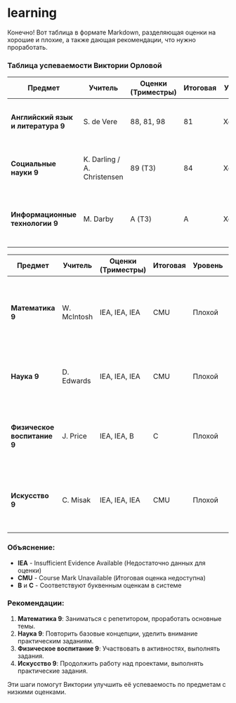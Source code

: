 # learning

Конечно! Вот таблица в формате Markdown, разделяющая оценки на хорошие и плохие, а также дающая рекомендации, что нужно проработать.

### Таблица успеваемости Виктории Орловой

| Предмет                  | Учитель                        | Оценки (Триместры)    | Итоговая | Уровень | Рекомендации                               |
|--------------------------|--------------------------------|-----------------------|----------|---------|--------------------------------------------|
| **Английский язык и литература 9** | S. de Vere                     | 88, 81, 98           | 81       | Хороший | Продолжать в том же духе. Совершенствовать навыки письма и анализа текста. |
| **Социальные науки 9**            | K. Darling / A. Christensen    | 89 (Т3)              | 84       | Хороший | Продолжать обучение, уделяя внимание дополнительным темам. |
| **Информационные технологии 9**   | M. Darby                       | A (Т3)               | A        | Хороший | Продолжать развивать навыки в области ИТ. Обратить внимание на более сложные проекты. |

| Предмет                  | Учитель                        | Оценки (Триместры)    | Итоговая | Уровень | Рекомендации                               |
|--------------------------|--------------------------------|-----------------------|----------|---------|--------------------------------------------|
| **Математика 9**                 | W. McIntosh                    | IEA, IEA, IEA         | CMU      | Плохой  | Уделить больше времени на изучение основ математики. Заниматься с репетитором. |
| **Наука 9**                      | D. Edwards                     | IEA, IEA, IEA         | CMU      | Плохой  | Проработать базовые концепции и повторить ключевые темы. |
| **Физическое воспитание 9**      | J. Price                       | IEA, IEA, B           | C        | Плохой  | Уделить больше внимания участию в активностях и выполнению заданий. |
| **Искусство 9**                  | C. Misak                       | IEA, IEA, IEA         | CMU      | Плохой  | Продолжить выполнение практических заданий и проектов для улучшения оценок. |

### Объяснение:

- **IEA** - Insufficient Evidence Available (Недостаточно данных для оценки)
- **CMU** - Course Mark Unavailable (Итоговая оценка недоступна)
- **B** и **C** - Соответствуют буквенным оценкам в системе

### Рекомендации:

1. **Математика 9**: Заниматься с репетитором, проработать основные темы.
2. **Наука 9**: Повторить базовые концепции, уделить внимание практическим заданиям.
3. **Физическое воспитание 9**: Участвовать в активностях, выполнять задания.
4. **Искусство 9**: Продолжить работу над проектами, выполнять практические задания.

Эти шаги помогут Виктории улучшить её успеваемость по предметам с низкими оценками.